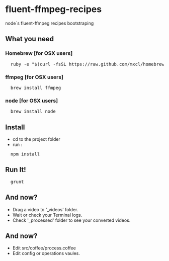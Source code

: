 fluent-ffmpeg-recipes
=====================

node´s fluent-ffmpeg recipes bootstraping

## What you need

### Homebrew [for OSX users]

<pre>
  ruby -e "$(curl -fsSL https://raw.github.com/mxcl/homebrew/go)"
</pre>

### ffmpeg [for OSX users]

<pre>
  brew install ffmpeg
</pre>

### node [for OSX users]

<pre>
  brew install node
</pre>

## Install

* cd to the project folder
* run :

<pre>
  npm install
</pre>

## Run It!

<pre>
  grunt
</pre>

## And now?

* Drag a video to '_videos' folder.
* Wait or check your Terminal logs.
* Check '_processed' folder to see your converted videos.

## And now?

* Edit src/coffee/process.coffee
* Edit config or operations vaules.


